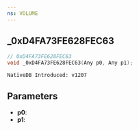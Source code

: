 ```yaml
---
ns: VOLUME
---
```

## _0xD4FA73FE628FEC63

```c
// 0xD4FA73FE628FEC63
void _0xD4FA73FE628FEC63(Any p0, Any p1);
```

```
NativeDB Introduced: v1207
```

## Parameters
* **p0**:
* **p1**:
